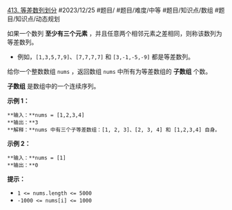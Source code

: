 [413. 等差数列划分](https://leetcode.cn/problems/arithmetic-slices/)
#2023/12/25 #题目/ #题目/难度/中等 #题目/知识点/数组 #题目/知识点/动态规划 

如果一个数列 **至少有三个元素** ，并且任意两个相邻元素之差相同，则称该数列为等差数列。

- 例如，`[1,3,5,7,9]`、`[7,7,7,7]` 和 `[3,-1,-5,-9]` 都是等差数列。

给你一个整数数组 `nums` ，返回数组 `nums` 中所有为等差数组的 **子数组** 个数。

**子数组** 是数组中的一个连续序列。

**示例 1：**

	**输入：**nums = [1,2,3,4]
	**输出：**3
	**解释：**nums 中有三个子等差数组：[1, 2, 3]、[2, 3, 4] 和 [1,2,3,4] 自身。

**示例 2：**

	**输入：**nums = [1]
	**输出：**0

**提示：**

- `1 <= nums.length <= 5000`
- `-1000 <= nums[i] <= 1000`